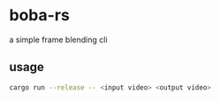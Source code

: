 # boba-rs

a simple frame blending cli

## usage

```bash
cargo run --release -- <input video> <output video>
```